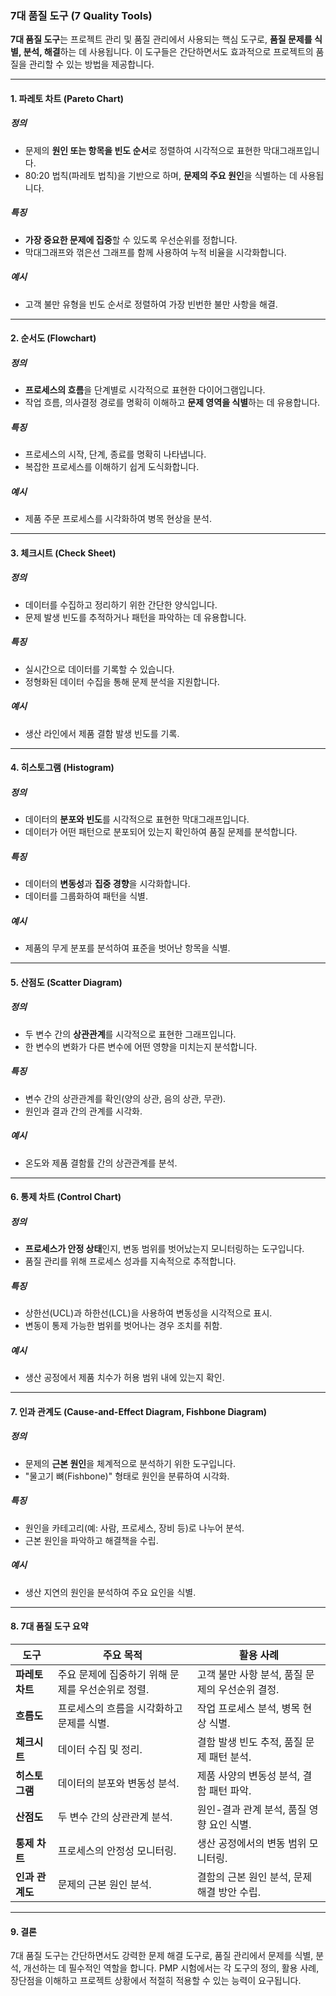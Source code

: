 ### 7대 품질 도구 (7 Quality Tools)

**7대 품질 도구**는 프로젝트 관리 및 품질 관리에서 사용되는 핵심 도구로, **품질 문제를 식별, 분석, 해결**하는 데 사용됩니다. 이 도구들은 간단하면서도 효과적으로 프로젝트의 품질을 관리할 수 있는 방법을 제공합니다.

---

#### 1. **파레토 차트 (Pareto Chart)**

##### 정의
- 문제의 **원인 또는 항목을 빈도 순서**로 정렬하여 시각적으로 표현한 막대그래프입니다.
- 80:20 법칙(파레토 법칙)을 기반으로 하며, **문제의 주요 원인**을 식별하는 데 사용됩니다.

##### 특징
- **가장 중요한 문제에 집중**할 수 있도록 우선순위를 정합니다.
- 막대그래프와 꺾은선 그래프를 함께 사용하여 누적 비율을 시각화합니다.

##### 예시
- 고객 불만 유형을 빈도 순서로 정렬하여 가장 빈번한 불만 사항을 해결.

---

#### 2. **순서도 (Flowchart)**

##### 정의
- **프로세스의 흐름**을 단계별로 시각적으로 표현한 다이어그램입니다.
- 작업 흐름, 의사결정 경로를 명확히 이해하고 **문제 영역을 식별**하는 데 유용합니다.

##### 특징
- 프로세스의 시작, 단계, 종료를 명확히 나타냅니다.
- 복잡한 프로세스를 이해하기 쉽게 도식화합니다.

##### 예시
- 제품 주문 프로세스를 시각화하여 병목 현상을 분석.

---

#### 3. **체크시트 (Check Sheet)**

##### 정의
- 데이터를 수집하고 정리하기 위한 간단한 양식입니다.
- 문제 발생 빈도를 추적하거나 패턴을 파악하는 데 유용합니다.

##### 특징
- 실시간으로 데이터를 기록할 수 있습니다.
- 정형화된 데이터 수집을 통해 문제 분석을 지원합니다.

##### 예시
- 생산 라인에서 제품 결함 발생 빈도를 기록.

---

#### 4. **히스토그램 (Histogram)**

##### 정의
- 데이터의 **분포와 빈도**를 시각적으로 표현한 막대그래프입니다.
- 데이터가 어떤 패턴으로 분포되어 있는지 확인하여 품질 문제를 분석합니다.

##### 특징
- 데이터의 **변동성**과 **집중 경향**을 시각화합니다.
- 데이터를 그룹화하여 패턴을 식별.

##### 예시
- 제품의 무게 분포를 분석하여 표준을 벗어난 항목을 식별.

---

#### 5. **산점도 (Scatter Diagram)**

##### 정의
- 두 변수 간의 **상관관계**를 시각적으로 표현한 그래프입니다.
- 한 변수의 변화가 다른 변수에 어떤 영향을 미치는지 분석합니다.

##### 특징
- 변수 간의 상관관계를 확인(양의 상관, 음의 상관, 무관).
- 원인과 결과 간의 관계를 시각화.

##### 예시
- 온도와 제품 결함률 간의 상관관계를 분석.

---

#### 6. **통제 차트 (Control Chart)**

##### 정의
- **프로세스가 안정 상태**인지, 변동 범위를 벗어났는지 모니터링하는 도구입니다.
- 품질 관리를 위해 프로세스 성과를 지속적으로 추적합니다.

##### 특징
- 상한선(UCL)과 하한선(LCL)을 사용하여 변동성을 시각적으로 표시.
- 변동이 통제 가능한 범위를 벗어나는 경우 조치를 취함.

##### 예시
- 생산 공정에서 제품 치수가 허용 범위 내에 있는지 확인.

---

#### 7. **인과 관계도 (Cause-and-Effect Diagram, Fishbone Diagram)**

##### 정의
- 문제의 **근본 원인**을 체계적으로 분석하기 위한 도구입니다.
- "물고기 뼈(Fishbone)" 형태로 원인을 분류하여 시각화.

##### 특징
- 원인을 카테고리(예: 사람, 프로세스, 장비 등)로 나누어 분석.
- 근본 원인을 파악하고 해결책을 수립.

##### 예시
- 생산 지연의 원인을 분석하여 주요 요인을 식별.

---

#### 8. 7대 품질 도구 요약

| **도구**                | **주요 목적**                                     | **활용 사례**                                  |
|-------------------------|-------------------------------------------------|-----------------------------------------------|
| **파레토 차트**         | 주요 문제에 집중하기 위해 문제를 우선순위로 정렬.         | 고객 불만 사항 분석, 품질 문제의 우선순위 결정.   |
| **흐름도**              | 프로세스의 흐름을 시각화하고 문제를 식별.             | 작업 프로세스 분석, 병목 현상 식별.             |
| **체크시트**            | 데이터 수집 및 정리.                              | 결함 발생 빈도 추적, 품질 문제 패턴 분석.        |
| **히스토그램**          | 데이터의 분포와 변동성 분석.                        | 제품 사양의 변동성 분석, 결함 패턴 파악.         |
| **산점도**              | 두 변수 간의 상관관계 분석.                         | 원인-결과 관계 분석, 품질 영향 요인 식별.        |
| **통제 차트**           | 프로세스의 안정성 모니터링.                         | 생산 공정에서의 변동 범위 모니터링.              |
| **인과 관계도**         | 문제의 근본 원인 분석.                             | 결함의 근본 원인 분석, 문제 해결 방안 수립.      |

---

#### 9. 결론

7대 품질 도구는 간단하면서도 강력한 문제 해결 도구로, 품질 관리에서 문제를 식별, 분석, 개선하는 데 필수적인 역할을 합니다. PMP 시험에서는 각 도구의 정의, 활용 사례, 장단점을 이해하고 프로젝트 상황에서 적절히 적용할 수 있는 능력이 요구됩니다.
